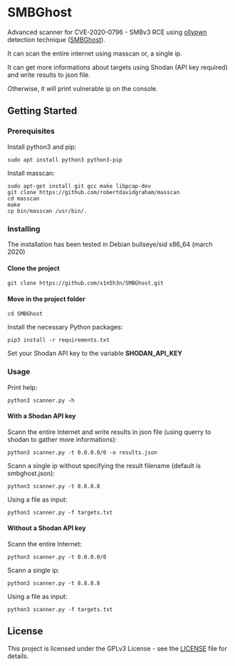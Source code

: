 # SMBGhost
Advanced scanner for CVE-2020-0796 - SMBv3 RCE using [ollypwn](https://github.com/ollypwn) detection technique ([SMBGhost](https://github.com/ollypwn/SMBGhost)).

It can scan the entire internet using masscan or, a single ip.

It can get more informations about targets using Shodan (API key required) and write results to json file.

Otherwise, it will print vulnerable ip on the console.

## Getting Started
### Prerequisites

Install python3 and pip:
```
sudo apt install python3 python3-pip
```

Install masscan:
```
sudo apt-get install git gcc make libpcap-dev
git clone https://github.com/robertdavidgraham/masscan
cd masscan
make
cp bin/masscan /usr/bin/.
```

### Installing
The installation has been tested in Debian bullseye/sid x86_64 (march 2020)
#### Clone the project
```
git clone https://github.com/x1n5h3n/SMBGhost.git
```

#### Move in the project folder
```
cd SMBGhost
```

Install the necessary Python packages:
```
pip3 install -r requirements.txt
```

Set your Shodan API key to the variable **SHODAN_API_KEY**

### Usage
Print help:
```
python3 scanner.py -h
```

#### With a Shodan API key
Scann the entire Internet and write results in json file (using querry to shodan to gather more informations):
```
python3 scanner.py -t 0.0.0.0/0 -o results.json
```

Scann a single ip without specifying the result filename (default is smbghost.json):
```
python3 scanner.py -t 8.8.8.8
```

Using a file as input:
```
python3 scanner.py -f targets.txt
```

#### Without a Shodan API key
Scann the entire Internet:
```
python3 scanner.py -t 0.0.0.0/0
```

Scann a single ip:
```
python3 scanner.py -t 8.8.8.8
```

Using a file as input:
```
python3 scanner.py -f targets.txt
```

## License

This project is licensed under the GPLv3 License - see the [LICENSE](LICENSE) file for details.

